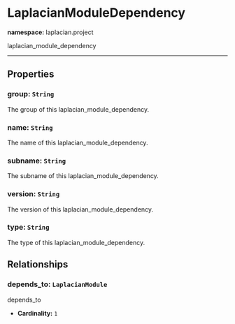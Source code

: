 # **LaplacianModuleDependency**
**namespace:** laplacian.project

laplacian_module_dependency



---

## Properties

### group: `String`
The group of this laplacian_module_dependency.

### name: `String`
The name of this laplacian_module_dependency.

### subname: `String`
The subname of this laplacian_module_dependency.

### version: `String`
The version of this laplacian_module_dependency.

### type: `String`
The type of this laplacian_module_dependency.

## Relationships

### depends_to: `LaplacianModule`
depends_to
- **Cardinality:** `1`
